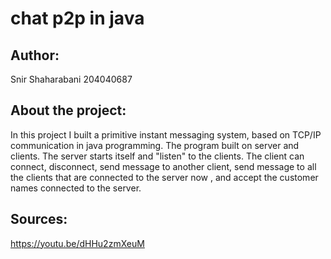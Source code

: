 # chat p2p in java


## Author:

Snir Shaharabani 204040687


## About the project:

In this project I built a primitive instant messaging system, based on TCP/IP communication in java programming.
The program built on server and clients. The server starts itself and "listen" to the clients.
The client can connect, disconnect, send message to another client, send message to all the clients that are connected to the server now , and accept the customer names connected to the server.
  
  

## Sources:

https://youtu.be/dHHu2zmXeuM
